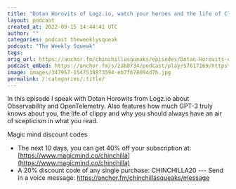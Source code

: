 ```yaml
---
title: "Dotan Horovits of Logz.io, watch your heroes and the life of Clippy"
layout: podcast
created_at: 2022-09-15 14:44:41 UTC
author: ""
categories: podcast theweeklysqueak
podcast: "The Weekly Squeak"
tags: 
orig_url: https://anchor.fm/chinchillasqueaks/episodes/Dotan-Horovits-of-Logz-io--watch-your-heroes-and-the-life-of-Clippy-e1nsrah
podcast_embed: https://anchor.fm/s/2ab8734/podcast/play/57617169/https%3A%2F%2Fd3ctxlq1ktw2nl.cloudfront.net%2Fstaging%2F2022-8-15%2Fc3176c98-da34-228d-e0be-46d988277573.mp3
image: images/347957-1547538873594-eb7f678094d76.jpg
permalink: /:categories/:title/
---
```

In this episode I speak with Dotan Horowits from Logz.io about Observability and OpenTelemetry. Also features how much GPT-3 truly knows about you, the life of clippy and why you should always have an air of scepticism in what you read.

Magic mind discount codes

- The next 10 days, you can get 40% off your subscription at: [https://www.magicmind.co/chinchilla](https://www.magicmind.co/chinchilla)
- A 20% discount code of any single purchase: CHINCHILLA20
--- Send in a voice message: https://anchor.fm/chinchillasqueaks/message